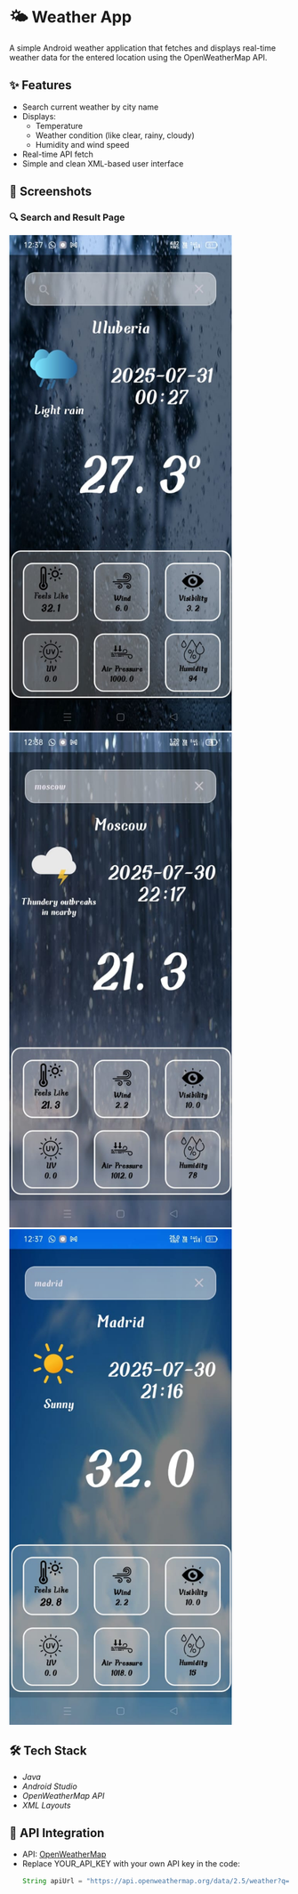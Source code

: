 # 🌤️ Weather App

A simple Android weather application that fetches and displays real-time weather data for the entered location using the OpenWeatherMap API.

## ✨ Features
- Search current weather by city name
- Displays:
    - Temperature
    - Weather condition (like clear, rainy, cloudy)
    - Humidity and wind speed
- Real-time API fetch
- Simple and clean XML-based user interface

## 📱 Screenshots

### 🔍 Search and Result Page

<img src="screenshots/ss1.jpeg" width="400"/>
<img src="screenshots/ss2.jpeg" width="400"/>
<img src="screenshots/ss3.jpeg" width="400"/>





## 🛠️ Tech Stack
- *Java*
- *Android Studio*
- *OpenWeatherMap API*
- *XML Layouts*

## 🔌 API Integration
- API: [OpenWeatherMap](https://openweathermap.org/api)
- Replace YOUR_API_KEY with your own API key in the code:
  ```java
  String apiUrl = "https://api.openweathermap.org/data/2.5/weather?q=" + city + "&appid=YOUR_API_KEY";
